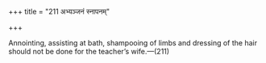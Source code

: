 +++
title = "211 अभ्यञ्जनं स्नापनम्"

+++

Annointing, assisting at bath, shampooing of limbs and dressing of the hair should not be done for the teacher’s wife.—(211)